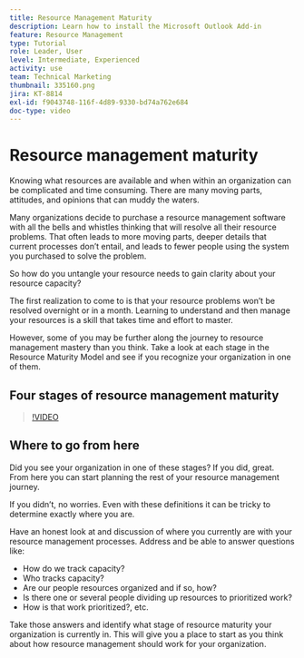 ```yaml
---
title: Resource Management Maturity
description: Learn how to install the Microsoft Outlook Add-in
feature: Resource Management
type: Tutorial
role: Leader, User
level: Intermediate, Experienced
activity: use
team: Technical Marketing
thumbnail: 335160.png
jira: KT-8814
exl-id: f9043748-116f-4d89-9330-bd74a762e684
doc-type: video
---
```

# Resource management maturity

Knowing what resources are available and when within an organization can be complicated and time consuming. There are many moving parts, attitudes, and opinions that can muddy the waters. 

Many organizations decide to purchase a resource management software with all the bells and whistles thinking that will resolve all their resource problems. That often leads to more moving parts, deeper details that current processes don’t entail, and leads to fewer people using the system you purchased to solve the problem.

So how do you untangle your resource needs to gain clarity about your resource capacity?

The first realization to come to is that your resource problems won’t be resolved overnight or in a month. Learning to understand and then manage your resources is a skill that takes time and effort to master.

However, some of you may be further along the journey to resource management mastery than you think. Take a look at each stage in the Resource Maturity Model and see if you recognize your organization in one of them.

## Four stages of resource management maturity

>[!VIDEO](https://video.tv.adobe.com/v/335160/?quality=12&learn=on)


## Where to go from here

Did you see your organization in one of these stages? If you did, great. From here you can start planning the rest of your resource management journey.

<!Along with this learning path, you’ll find a guide, Resource maturity growth, that presents ideas on how to progress from one resource management stage to another.>

If you didn’t, no worries. Even with these definitions it can be tricky to determine exactly where you are.

Have an honest look at and discussion of where you currently are with your resource management processes. Address and be able to answer questions like:

* How do we track capacity? 
* Who tracks capacity?
* Are our people resources organized and if so, how?
* Is there one or several people dividing up resources to prioritized work? 
* How is that work prioritized?, etc.

Take those answers and identify what stage of resource maturity your organization is currently in. This will give you a place to start as you think about how resource management should work for your organization.
